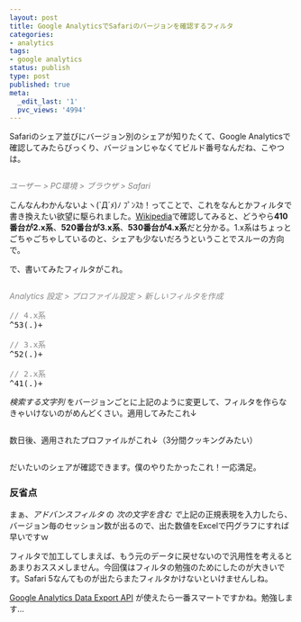 ```yaml
---
layout: post
title: Google AnalyticsでSafariのバージョンを確認するフィルタ
categories:
- analytics
tags:
- google analytics
status: publish
type: post
published: true
meta:
  _edit_last: '1'
  pvc_views: '4994'
---
```

Safariのシェア並びにバージョン別のシェアが知りたくて、Google Analyticsで確認してみたらびっくり、バージョンじゃなくてビルド番号なんだね、こやつは。

<img class="fig" src="http://farm3.static.flickr.com/2796/4405868994_e57b873d18.jpg" alt="" />

<span style="color: #808080;"><em>ユーザー &gt; PC環境 &gt; ブラウザ &gt; Safari</em></span>

<!--more-->

こんなんわかんないよヽ(`Д´ﾒ)ﾉ ﾌﾟﾝｽｶ！ってことで、これをなんとかフィルタで書き換えたい欲望に駆られました。<a href="http://ja.wikipedia.org/wiki/Safari#.E3.83.90.E3.83.BC.E3.82.B8.E3.83.A7.E3.83.B3.E5.B1.A5.E6.AD.B4">Wikipedia</a>で確認してみると、どうやら<strong>410番台が2.x系</strong>、<strong>520番台が3.x系</strong>、<strong>530番台が4.x系</strong>だと分かる。1.x系はちょっとごちゃごちゃしているのと、シェアも少ないだろうということでスルーの方向で。

で、書いてみたフィルタがこれ。

<img class="fig" src="http://farm5.static.flickr.com/4023/4405869024_13a7018cd4.jpg" alt="" />

<span style="color: #888888;"><em>Analytics 設定 &gt; プロファイル設定 &gt; 新しいフィルタを作成</em></span>

<em> </em>
<pre><span style="color: #888888;">// 4.x系</span>
^53(.)+

<span style="color: #888888;">// 3.x系</span>
^52(.)+

<span style="color: #888888;">// 2.x系</span>
^41(.)+</pre>
<em>検索する文字列 </em>をバージョンごとに上記のように変更して、フィルタを作らなきゃいけないのがめんどくさい。適用してみたこれ↓

<img class="fig" src="http://farm5.static.flickr.com/4020/4405869032_5140a6de05.jpg" alt="" />

数日後、適用されたプロファイルがこれ↓（3分間クッキングみたい）

<img class="fig" src="http://farm3.static.flickr.com/2770/4405103923_6a6c708701.jpg" alt="" />

だいたいのシェアが確認できます。僕のやりたかったこれ！一応満足。
<h3>反省点</h3>
まぁ、<em>アドバンスフィルタ</em> の <em>次の文字を含む で</em>上記の正規表現を入力したら、バージョン毎のセッション数が出るので、出た数値をExcelで円グラフにすれば早いですｗ

フィルタで加工してしまえば、もう元のデータに戻せないので汎用性を考えるとあまりおススメしません。今回僕はフィルタの勉強のためにしたのが大きいです。Safari 5なんてものが出たらまたフィルタかけないといけませんしね。

<a href="http://code.google.com/intl/ja/apis/analytics/docs/gdata/gdataDeveloperGuide.html">Google Analytics Data Export API</a> が使えたら一番スマートですかね。勉強します...
